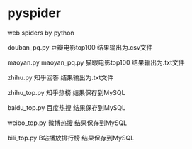 # pyspider
web spiders by python

douban_pq.py
豆瓣电影top100
结果输出为.csv文件

maoyan.py
maoyan_pq.py
猫眼电影top100
结果输出为.txt文件

zhihu.py
知乎回答
结果输出为.txt文件

zhihu_top.py 
知乎热榜
结果保存到MySQL

baidu_top.py
百度热搜
结果保存到MySQL

weibo_top.py
微博热搜
结果保存到MySQL

bili_top.py
B站播放排行榜
结果保存到MySQL
